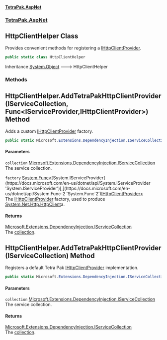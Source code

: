 #### [TetraPak.AspNet](index.md 'index')
### [TetraPak.AspNet](TetraPak_AspNet.md 'TetraPak.AspNet')
## HttpClientHelper Class
Provides convenient methods for registering a [IHttpClientProvider](TetraPak_AspNet_IHttpClientProvider.md 'TetraPak.AspNet.IHttpClientProvider').  
```csharp
public static class HttpClientHelper
```

Inheritance [System.Object](https://docs.microsoft.com/en-us/dotnet/api/System.Object 'System.Object') &#129106; HttpClientHelper  
### Methods
<a name='TetraPak_AspNet_HttpClientHelper_AddTetraPakHttpClientProvider(Microsoft_Extensions_DependencyInjection_IServiceCollection_System_Func_System_IServiceProvider_TetraPak_AspNet_IHttpClientProvider_)'></a>
## HttpClientHelper.AddTetraPakHttpClientProvider(IServiceCollection, Func&lt;IServiceProvider,IHttpClientProvider&gt;) Method
Adds a custom [IHttpClientProvider](TetraPak_AspNet_IHttpClientProvider.md 'TetraPak.AspNet.IHttpClientProvider') factory.  
```csharp
public static Microsoft.Extensions.DependencyInjection.IServiceCollection AddTetraPakHttpClientProvider(this Microsoft.Extensions.DependencyInjection.IServiceCollection collection, System.Func<System.IServiceProvider,TetraPak.AspNet.IHttpClientProvider> factory);
```
#### Parameters
<a name='TetraPak_AspNet_HttpClientHelper_AddTetraPakHttpClientProvider(Microsoft_Extensions_DependencyInjection_IServiceCollection_System_Func_System_IServiceProvider_TetraPak_AspNet_IHttpClientProvider_)_collection'></a>
`collection` [Microsoft.Extensions.DependencyInjection.IServiceCollection](https://docs.microsoft.com/en-us/dotnet/api/Microsoft.Extensions.DependencyInjection.IServiceCollection 'Microsoft.Extensions.DependencyInjection.IServiceCollection')  
The service collection.  
  
<a name='TetraPak_AspNet_HttpClientHelper_AddTetraPakHttpClientProvider(Microsoft_Extensions_DependencyInjection_IServiceCollection_System_Func_System_IServiceProvider_TetraPak_AspNet_IHttpClientProvider_)_factory'></a>
`factory` [System.Func&lt;](https://docs.microsoft.com/en-us/dotnet/api/System.Func-2 'System.Func`2')[System.IServiceProvider](https://docs.microsoft.com/en-us/dotnet/api/System.IServiceProvider 'System.IServiceProvider')[,](https://docs.microsoft.com/en-us/dotnet/api/System.Func-2 'System.Func`2')[IHttpClientProvider](TetraPak_AspNet_IHttpClientProvider.md 'TetraPak.AspNet.IHttpClientProvider')[&gt;](https://docs.microsoft.com/en-us/dotnet/api/System.Func-2 'System.Func`2')  
The [IHttpClientProvider](TetraPak_AspNet_IHttpClientProvider.md 'TetraPak.AspNet.IHttpClientProvider') factory, used to produce [System.Net.Http.HttpClient](https://docs.microsoft.com/en-us/dotnet/api/System.Net.Http.HttpClient 'System.Net.Http.HttpClient')a.  
  
#### Returns
[Microsoft.Extensions.DependencyInjection.IServiceCollection](https://docs.microsoft.com/en-us/dotnet/api/Microsoft.Extensions.DependencyInjection.IServiceCollection 'Microsoft.Extensions.DependencyInjection.IServiceCollection')  
The [collection](TetraPak_AspNet_HttpClientHelper.md#TetraPak_AspNet_HttpClientHelper_AddTetraPakHttpClientProvider(Microsoft_Extensions_DependencyInjection_IServiceCollection_System_Func_System_IServiceProvider_TetraPak_AspNet_IHttpClientProvider_)_collection 'TetraPak.AspNet.HttpClientHelper.AddTetraPakHttpClientProvider(Microsoft.Extensions.DependencyInjection.IServiceCollection, System.Func&lt;System.IServiceProvider,TetraPak.AspNet.IHttpClientProvider&gt;).collection').  
  
<a name='TetraPak_AspNet_HttpClientHelper_AddTetraPakHttpClientProvider(Microsoft_Extensions_DependencyInjection_IServiceCollection)'></a>
## HttpClientHelper.AddTetraPakHttpClientProvider(IServiceCollection) Method
Registers a default Tetra Pak [IHttpClientProvider](TetraPak_AspNet_IHttpClientProvider.md 'TetraPak.AspNet.IHttpClientProvider') implementation.  
```csharp
public static Microsoft.Extensions.DependencyInjection.IServiceCollection AddTetraPakHttpClientProvider(this Microsoft.Extensions.DependencyInjection.IServiceCollection collection);
```
#### Parameters
<a name='TetraPak_AspNet_HttpClientHelper_AddTetraPakHttpClientProvider(Microsoft_Extensions_DependencyInjection_IServiceCollection)_collection'></a>
`collection` [Microsoft.Extensions.DependencyInjection.IServiceCollection](https://docs.microsoft.com/en-us/dotnet/api/Microsoft.Extensions.DependencyInjection.IServiceCollection 'Microsoft.Extensions.DependencyInjection.IServiceCollection')  
The service collection.  
  
#### Returns
[Microsoft.Extensions.DependencyInjection.IServiceCollection](https://docs.microsoft.com/en-us/dotnet/api/Microsoft.Extensions.DependencyInjection.IServiceCollection 'Microsoft.Extensions.DependencyInjection.IServiceCollection')  
The [collection](TetraPak_AspNet_HttpClientHelper.md#TetraPak_AspNet_HttpClientHelper_AddTetraPakHttpClientProvider(Microsoft_Extensions_DependencyInjection_IServiceCollection)_collection 'TetraPak.AspNet.HttpClientHelper.AddTetraPakHttpClientProvider(Microsoft.Extensions.DependencyInjection.IServiceCollection).collection').  
  
